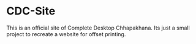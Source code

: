 # CDC-Site
This is an official site of Complete Desktop Chhapakhana. Its just a small project to recreate a website for offset printing.

